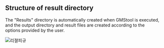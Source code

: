 ## Structure of result directory
  

The "Results" directory is automatically created when GMStool is executed, and the output directory and result files are created according to the options provided by the user.


![리졀피규](https://user-images.githubusercontent.com/49300659/92727440-14f7de80-f3aa-11ea-90af-b6dcc7d0f055.png)


